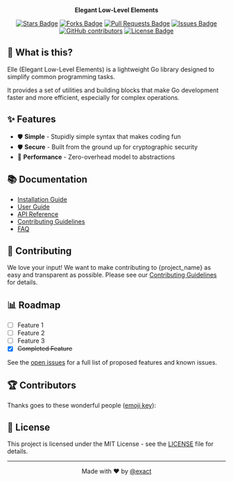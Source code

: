 <div align="center">  
  <p>
    <strong>Elegant Low-Level Elements</strong>
  </p>
  
  <p>
    <a href="https://github.com/exact/elle/stargazers"><img src="https://img.shields.io/github/stars/exact/elle" alt="Stars Badge"/></a>
    <a href="https://github.com/exact/elle/network/members"><img src="https://img.shields.io/github/forks/exact/elle" alt="Forks Badge"/></a>
    <a href="https://github.com/exact/elle/pulls"><img src="https://img.shields.io/github/issues-pr/exact/elle" alt="Pull Requests Badge"/></a>
    <a href="https://github.com/exact/elle/issues"><img src="https://img.shields.io/github/issues/exact/elle" alt="Issues Badge"/></a>
    <a href="https://github.com/exact/elle/graphs/contributors"><img alt="GitHub contributors" src="https://img.shields.io/github/contributors/exact/elle?color=2b9348"></a>
    <a href="https://github.com/exact/elle/blob/main/LICENSE"><img src="https://img.shields.io/github/license/exact/elle?color=2b9348" alt="License Badge"/></a>
  </p>
</div>

## 🧐 What is this?

Elle (Elegant Low-Level Elements) is a lightweight Go library designed to simplify common programming tasks.

It provides a set of utilities and building blocks that make Go development faster and more efficient, especially for complex operations.

## ✨ Features

- 🛡️ **Simple** - Stupidly simple syntax that makes coding fun
- 🛡️ **Secure** - Built from the ground up for cryptographic security
- 🚀 **Performance** - Zero-overhead model to abstractions

## 📚 Documentation

- [Installation Guide](docs/installation.md)
- [User Guide](docs/user-guide.md)
- [API Reference](docs/api.md)
- [Contributing Guidelines](CONTRIBUTING.md)
- [FAQ](docs/faq.md)

## 🤝 Contributing

We love your input! We want to make contributing to {project_name} as easy and transparent as possible. Please see our [Contributing Guidelines](CONTRIBUTING.md) for details.

## 📊 Roadmap

- [ ] Feature 1
- [ ] Feature 2
- [ ] Feature 3
- [x] ~~Completed Feature~~

See the [open issues](https://github.com/exact/elle/issues) for a full list of proposed features and known issues.

## 🏆 Contributors

Thanks goes to these wonderful people ([emoji key](https://allcontributors.org/docs/en/emoji-key)):

<!-- ALL-CONTRIBUTORS-LIST:START -->
<!-- ALL-CONTRIBUTORS-LIST:END -->

## 📄 License

This project is licensed under the MIT License - see the [LICENSE](LICENSE) file for details.

---

<div align="center">
  Made with ❤️ by <a href="https://github.com/exact">@exact</a>
</div>

